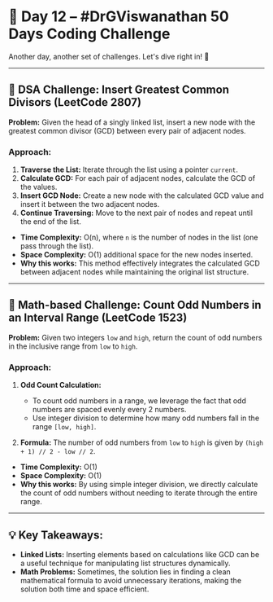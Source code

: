 # 🚀 Day 12 – #DrGViswanathan 50 Days Coding Challenge

Another day, another set of challenges. Let's dive right in! 🚀

---

## 💫 DSA Challenge: Insert Greatest Common Divisors (LeetCode 2807)
**Problem:** Given the head of a singly linked list, insert a new node with the greatest common divisor (GCD) between every pair of adjacent nodes. 

### Approach:
1. **Traverse the List:** Iterate through the list using a pointer `current`.
2. **Calculate GCD:** For each pair of adjacent nodes, calculate the GCD of the values.
3. **Insert GCD Node:** Create a new node with the calculated GCD value and insert it between the two adjacent nodes.
4. **Continue Traversing:** Move to the next pair of nodes and repeat until the end of the list.

- **Time Complexity:** O(n), where `n` is the number of nodes in the list (one pass through the list).  
- **Space Complexity:** O(1) additional space for the new nodes inserted.  
- **Why this works:** This method effectively integrates the calculated GCD between adjacent nodes while maintaining the original list structure.

---

## 💫 Math-based Challenge: Count Odd Numbers in an Interval Range (LeetCode 1523)
**Problem:** Given two integers `low` and `high`, return the count of odd numbers in the inclusive range from `low` to `high`.

### Approach:
1. **Odd Count Calculation:** 
   - To count odd numbers in a range, we leverage the fact that odd numbers are spaced evenly every 2 numbers.
   - Use integer division to determine how many odd numbers fall in the range `[low, high]`.
   
2. **Formula:** The number of odd numbers from `low` to `high` is given by `(high + 1) // 2 - low // 2`.

- **Time Complexity:** O(1)  
- **Space Complexity:** O(1)  
- **Why this works:** By using simple integer division, we directly calculate the count of odd numbers without needing to iterate through the entire range.

---

## 💡 Key Takeaways:
- **Linked Lists:** Inserting elements based on calculations like GCD can be a useful technique for manipulating list structures dynamically.
- **Math Problems:** Sometimes, the solution lies in finding a clean mathematical formula to avoid unnecessary iterations, making the solution both time and space efficient.

